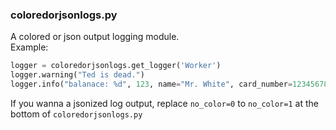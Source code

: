 
### coloredorjsonlogs.py

A colored or json output logging module.  
Example:
```python
logger = coloredorjsonlogs.get_logger('Worker')
logger.warning("Ted is dead.")
logger.info("balanace: %d", 123, name="Mr. White", card_number=12345678)
```
If you wanna a jsonized log output, replace `no_color=0` to `no_color=1` at the bottom of `coloredorjsonlogs.py`
